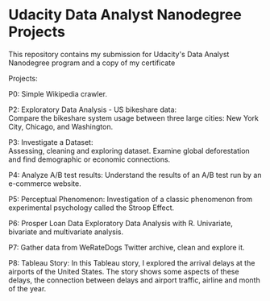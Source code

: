 # Udacity Data Analyst Nanodegree Projects

This repository contains my submission for Udacity's Data Analyst Nanodegree program and a copy of my certificate

Projects:

P0: Simple Wikipedia crawler.

P2: Exploratory Data Analysis - US bikeshare data:<br> 
Compare the bikeshare system usage between three large cities: New York City, Chicago, and Washington.

P3: Investigate a Dataset:<br>
Assessing, cleaning and exploring dataset. Examine global deforestation and find demographic or economic connections.

P4: Analyze A/B test results: Understand the results of an A/B test run by an e-commerce website.

P5: Perceptual Phenomenon: Investigation of a classic phenomenon from experimental psychology called the Stroop Effect.

P6: Prosper Loan Data Exploratory Data Analysis with R. Univariate, bivariate and multivariate analysis.

P7: Gather data from WeRateDogs Twitter archive, clean and explore it.

P8: Tableau Story: In this Tableau story, I explored the arrival delays at the airports of the United States. The story shows some aspects of these delays, the connection between delays and airport traffic, airline and month of the year.
